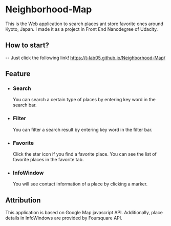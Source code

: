 # Neighborhood-Map
This is the Web application to search places ant store favorite ones around Kyoto, Japan.
I made it as a project in Front End Nanodegree of Udacity.

## How to start?
-- Just click the following link!
https://t-lab05.github.io/Neighborhood-Map/

## Feature
- ### Search
  You can search a certain type of places by entering key word in the search bar. 
  
- ### Filter
  You can filter a search result by entering key word in the filter bar.
  
- ### Favorite
  Click the star icon if you find a favorite place. You can see the list of favorite places in the favorite tab.

- ### InfoWindow
  You will see contact information of a place by clicking a marker. 

## Attribution
This application is based on Google Map javascript API. Additionally, place details in InfoWindows are provided by Foursquare API.
